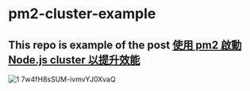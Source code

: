 # pm2-cluster-example

## This repo is example of the post [使用 pm2 啟動 Node.js cluster 以提升效能](https://medium.com/larry-blog/nodejs-pm2-cluster-455ffbd7671)

![1 7w4fH8sSUM-ivmvYJ0XvaQ](https://user-images.githubusercontent.com/10403741/178271355-ead5f295-83a7-4489-85e4-548262f8eef7.png)
